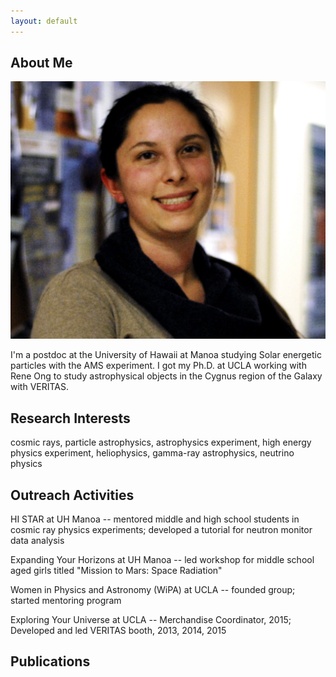 ```yaml
---
layout: default
---
```


## About Me

<img class="profile-picture" src="pic_crop.jpg">

I'm a postdoc at the University of Hawaii at Manoa studying Solar energetic particles with the AMS experiment. I got my Ph.D. at UCLA working with Rene Ong to study astrophysical objects in the Cygnus region of the Galaxy with VERITAS.

## Research Interests

cosmic rays, particle astrophysics, astrophysics experiment, high energy physics experiment, heliophysics, gamma-ray astrophysics, neutrino physics

## Outreach Activities

HI STAR at UH Manoa -- mentored middle and high school students in cosmic ray physics experiments; developed a tutorial for neutron monitor data analysis

Expanding Your Horizons at UH Manoa -- led workshop for middle school aged girls titled "Mission to Mars: Space Radiation"

Women in Physics and Astronomy (WiPA) at UCLA -- founded group; started mentoring program
        
Exploring Your Universe at UCLA -- Merchandise Coordinator, 2015; Developed and led VERITAS booth, 2013, 2014, 2015

## Publications
